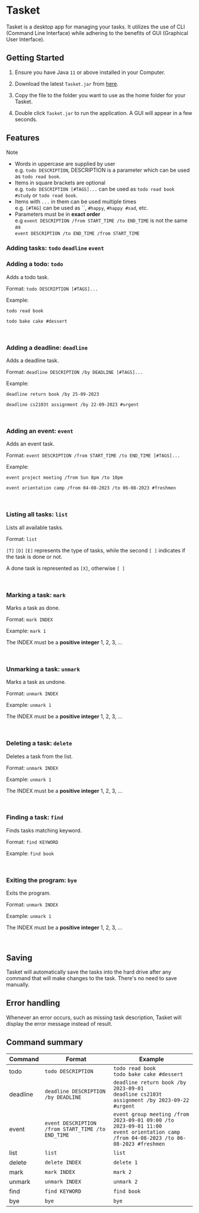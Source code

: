 # Tasket
Tasket is a desktop app for managing your tasks. It utilizes the use of CLI (Command Line Interface)
while adhering to the benefits of GUI (Graphical User Interface). 

## Getting Started
1. Ensure you have Java `11` or above installed in your Computer.

2. Download the latest `Tasket.jar` from [here](https://github.com/Ken-Lai/ip/releases).

3. Copy the file to the folder you want to use as the home folder for your Tasket.

4. Double click `Tasket.jar` to run the application. A GUI will appear in a few seconds.

## Features 

> [!NOTE]
> - Words in uppercase are supplied by user<br>e.g. `todo DESCRIPTION`, DESCRIPTION is a parameter which can be used as `todo read book`.
> - Items in square brackets are optional<br>e.g. `todo DESCRIPTION [#TAGS]...` can be used as `todo read book #study` or `todo read book`.
> - Items with `...` in them can be used multiple times<br>e.g. `[#TAG]` can be used as ``, `#happy`, `#happy #sad`, etc.
> - Parameters must be in **exact order**<br>e.g `event DESCRIPTION /from START_TIME /to END_TIME` is not the same as<br>`event DESCRIPTION /to END_TIME /from START_TIME`

### Adding tasks: `todo` `deadline` `event`

### Adding a todo: `todo`

Adds a todo task.

Format: `todo DESCRIPTION [#TAGS]...`

Example: 

`todo read book` 

`todo bake cake #dessert`


<br>


### Adding a deadline: `deadline`

Adds a deadline task.

Format: `deadline DESCRIPTION /by DEADLINE [#TAGS]...`

Example: 

`deadline return book /by 25-09-2023` 

`deadline cs2103t assignment /by 22-09-2023 #urgent`


<br>


### Adding an event: `event`

Adds an event task.

Format: `event DESCRIPTION /from START_TIME /to END_TIME [#TAGS]...`

Example:

`event project meeting /from Sun 8pm /to 10pm`

`event orientation camp /from 04-08-2023 /to 06-08-2023 #freshmen`


<br>


### Listing all tasks: `list`

Lists all available tasks.

Format: `list`

`[T]` `[D]` `[E]` represents the type of tasks, while the second `[ ]` indicates if 
the task is done or not.

A done task is represented as `[X]`, otherwise `[ ]`


<br>


### Marking a task: `mark`

Marks a task as done.

Format: `mark INDEX`

Example: `mark 1`

The INDEX must be a **positive integer** 1, 2, 3, ...


<br>


### Unmarking a task: `unmark`

Marks a task as undone.

Format: `unmark INDEX`

Example: `unmark 1`

The INDEX must be a **positive integer** 1, 2, 3, ...


<br>


### Deleting a task: `delete`

Deletes a task from the list.

Format: `unmark INDEX`

Example: `unmark 1`

The INDEX must be a **positive integer** 1, 2, 3, ...


<br>


### Finding a task: `find`

Finds tasks matching keyword.

Format: `find KEYWORD`

Example: `find book`


<br>


### Exiting the program: `bye`

Exits the program.

Format: `unmark INDEX`

Example: `unmark 1`

The INDEX must be a **positive integer** 1, 2, 3, ...


<br>


## Saving
Tasket will automatically save the tasks into the hard drive after any command that will make changes to the task.
There's no need to save manually.

## Error handling
Whenever an error occurs, such as missing task description, Tasket will display the error message instead of result.

## Command summary
| Command  | Format                                            | Example                                                                                                                                 |
|----------|---------------------------------------------------|-----------------------------------------------------------------------------------------------------------------------------------------|
| todo     | `todo DESCRIPTION`                                | `todo read book`<br>`todo bake cake #dessert`                                                                                           |
| deadline | `deadline DESCRIPTION /by DEADLINE`               | `deadline return book /by 2023-09-01`<br>`deadline cs2103t assignment /by 2023-09-22 #urgent`                                           |
| event    | `event DESCRIPTION /from START_TIME /to END_TIME` | `event group meeting /from 2023-09-01 09:00 /to 2023-09-01 11:00`<br>`event orientation camp /from 04-08-2023 /to 06-08-2023 #freshmen` |
| list     | `list`                                            | `list`                                                                                                                                  |
| delete   | `delete INDEX`                                    | `delete 1`                                                                                                                              |
| mark     | `mark INDEX`                                      | `mark 2`                                                                                                                                |
| unmark   | `unmark INDEX`                                    | `unmark 2`                                                                                                                              |
| find     | `find KEYWORD`                                    | `find book`                                                                                                                             |
| bye      | `bye`                                             | `bye`                                                                                                                                   |
  
